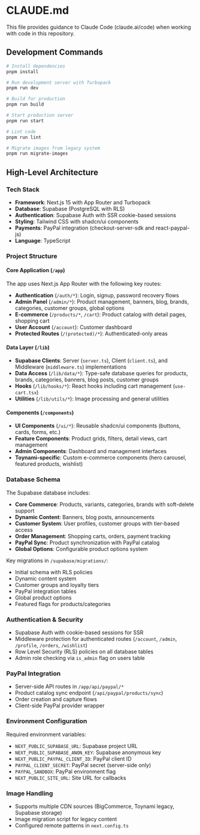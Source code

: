 # CLAUDE.md

This file provides guidance to Claude Code (claude.ai/code) when working with code in this repository.

## Development Commands

```bash
# Install dependencies
pnpm install

# Run development server with Turbopack
pnpm run dev

# Build for production
pnpm run build

# Start production server
pnpm run start

# Lint code
pnpm run lint

# Migrate images from legacy system
pnpm run migrate-images
```

## High-Level Architecture

### Tech Stack
- **Framework**: Next.js 15 with App Router and Turbopack
- **Database**: Supabase (PostgreSQL with RLS)
- **Authentication**: Supabase Auth with SSR cookie-based sessions
- **Styling**: Tailwind CSS with shadcn/ui components
- **Payments**: PayPal integration (checkout-server-sdk and react-paypal-js)
- **Language**: TypeScript

### Project Structure

#### Core Application (`/app`)
The app uses Next.js App Router with the following key routes:
- **Authentication** (`/auth/*`): Login, signup, password recovery flows
- **Admin Panel** (`/admin/*`): Product management, banners, blog, brands, categories, customer groups, global options
- **E-commerce** (`/products/*`, `/cart`): Product catalog with detail pages, shopping cart
- **User Account** (`/account`): Customer dashboard
- **Protected Routes** (`/(protected)/*`): Authenticated-only areas

#### Data Layer (`/lib`)
- **Supabase Clients**: Server (`server.ts`), Client (`client.ts`), and Middleware (`middleware.ts`) implementations
- **Data Access** (`/lib/data/*`): Type-safe database queries for products, brands, categories, banners, blog posts, customer groups
- **Hooks** (`/lib/hooks/*`): React hooks including cart management (`use-cart.tsx`)
- **Utilities** (`/lib/utils/*`): Image processing and general utilities

#### Components (`/components`)
- **UI Components** (`/ui/*`): Reusable shadcn/ui components (buttons, cards, forms, etc.)
- **Feature Components**: Product grids, filters, detail views, cart management
- **Admin Components**: Dashboard and management interfaces
- **Toynami-specific**: Custom e-commerce components (hero carousel, featured products, wishlist)

### Database Schema
The Supabase database includes:
- **Core Commerce**: Products, variants, categories, brands with soft-delete support
- **Dynamic Content**: Banners, blog posts, announcements
- **Customer System**: User profiles, customer groups with tier-based access
- **Order Management**: Shopping carts, orders, payment tracking
- **PayPal Sync**: Product synchronization with PayPal catalog
- **Global Options**: Configurable product options system

Key migrations in `/supabase/migrations/`:
- Initial schema with RLS policies
- Dynamic content system
- Customer groups and loyalty tiers
- PayPal integration tables
- Global product options
- Featured flags for products/categories

### Authentication & Security
- Supabase Auth with cookie-based sessions for SSR
- Middleware protection for authenticated routes (`/account`, `/admin`, `/profile`, `/orders`, `/wishlist`)
- Row Level Security (RLS) policies on all database tables
- Admin role checking via `is_admin` flag on users table

### PayPal Integration
- Server-side API routes in `/app/api/paypal/*`
- Product catalog sync endpoint (`/api/paypal/products/sync`)
- Order creation and capture flows
- Client-side PayPal provider wrapper

### Environment Configuration
Required environment variables:
- `NEXT_PUBLIC_SUPABASE_URL`: Supabase project URL
- `NEXT_PUBLIC_SUPABASE_ANON_KEY`: Supabase anonymous key
- `NEXT_PUBLIC_PAYPAL_CLIENT_ID`: PayPal client ID
- `PAYPAL_CLIENT_SECRET`: PayPal secret (server-side only)
- `PAYPAL_SANDBOX`: PayPal environment flag
- `NEXT_PUBLIC_SITE_URL`: Site URL for callbacks

### Image Handling
- Supports multiple CDN sources (BigCommerce, Toynami legacy, Supabase storage)
- Image migration script for legacy content
- Configured remote patterns in `next.config.ts`